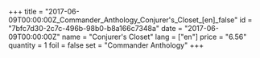 +++
title = "2017-06-09T00:00:00Z_Commander_Anthology_Conjurer's_Closet_[en]_false"
id = "7bfc7d30-2c7c-496b-98b0-b8a166c7348a"
date = "2017-06-09T00:00:00Z"
name = "Conjurer's Closet"
lang = ["en"]
price = "6.56"
quantity = 1
foil = false
set = "Commander Anthology"
+++
